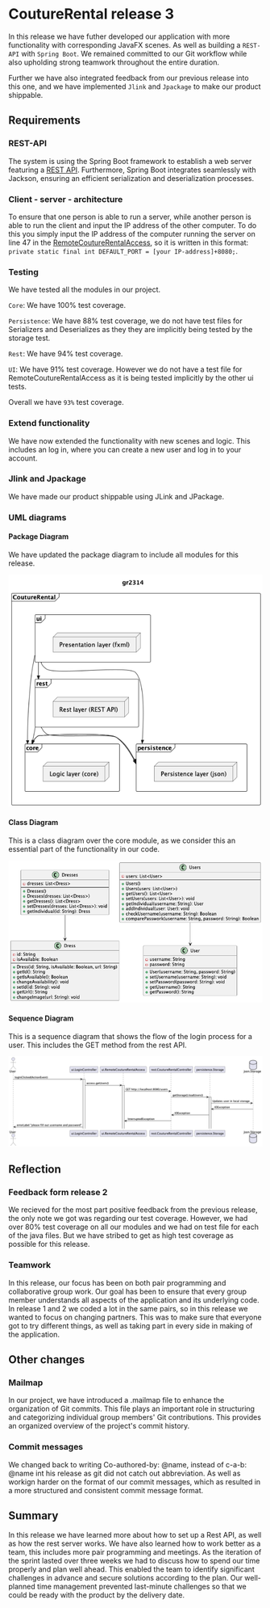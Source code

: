 # CoutureRental release 3

In this release we have futher developed our application with more functionality with corresponding JavaFX scenes. As well as building a `REST-API` with `Spring Boot`. We remained committed to our Git workflow while also upholding strong teamwork throughout the entire duration.

Further we have also integrated feedback from our previous release into this one, and we have implemented `Jlink` and `Jpackage` to make our product shippable.

## Requirements

### REST-API

The system is using the Spring Boot framework to establish a web server featuring a [REST API](/CoutureRental/rest/README.md). Furthermore, Spring Boot integrates seamlessly with Jackson, ensuring an efficient serialization and deserialization processes.

### Client - server - architecture

To ensure that one person is able to run a server, while another person is able to run the client and input the IP address of the other computer. To do this you simply input the IP address of the computer running the server on line 47 in the [RemoteCoutureRentalAccess](/CoutureRental/ui/src/main/java/ui/RemoteCoutureRentalAccess.java), so it is written in this format: `
private static final int DEFAULT_PORT = [your IP-address]+8080;`.

### Testing
We have tested all the modules in our project.

`Core`: We have 100% test coverage.

`Persistence`: We have 88% test coverage, we do not have test files for Serializers and Deserializes as they they are implicitly being tested by the storage test.

`Rest`: We have 94% test coverage.

`UI`: We have 91% test coverage. However we do not have a test file for RemoteCoutureRentalAccess as it is being tested implicitly by the other ui tests.


Overall we have `93%` test coverage.


### Extend functionality

We have now extended the functionality with new scenes and logic. This includes an log in, where you can create a new user and log in to your account.

### Jlink and Jpackage

We have made our product shippable using JLink and JPackage.

### UML diagrams

#### Package Diagram

We have updated the package diagram to include all modules for this release.


![CoutureRental Architecture](/CoutureRental/ui/src/main/resources/pictures/packages.png)


#### Class Diagram
This is a class diagram over the core module, as we consider this an essential part of the functionality in our code.


![Core Architecture](/CoutureRental/ui/src/main/resources/pictures/classDiagramCore.png)

#### Sequence Diagram
This is a sequence diagram that shows the flow of the login process for a user. This includes the GET method from the rest API.

![User Login](/CoutureRental/ui/src/main/resources/pictures/sequenceDiagramGetUser.png)

## Reflection

### Feedback form release 2

We recieved for the most part positive feedback from the previous release, the only note we got was regarding our test coverage. However, we had over 80% test coverage on all our modules and we had on test file for each of the java files. But we have stribed to get as high test coverage as possible for this release.

### Teamwork

In this release, our focus has been on both pair programming and collaborative group work. Our goal has been to ensure that every group member understands all aspects of the application and its underlying code. In release 1 and 2 we coded a lot in the same pairs, so in this release we wanted to focus on changing partners. This was to make sure that everyone got to try different things, as well as taking part in every side in making of the application.

## Other changes

### Mailmap

In our project, we have introduced a .mailmap file to enhance the organization of Git commits. This file plays an important role in structuring and categorizing individual group members' Git contributions. This provides an organized overview of the project's commit history.

### Commit messages

We changed back to writing Co-authored-by: @name, instead of c-a-b: @name int his release as git did not catch out abbreviation. As well as workign harder on the format of our commit messages, which as resulted in a more structured and consistent commit message format.

## Summary
In this release we have learned more about how to set up a Rest API, as well as how the rest server works. We have also learned how to work better as  a team, this includes more pair programming and meetings. As the iteration of the sprint lasted over three weeks we had to discuss how to spend our time properly and plan well ahead. This enabled the team to identify significant challenges in advance and secure solutions according to the plan. Our well-planned time management prevented last-minute challenges so that we could be ready with the product by the delivery date.